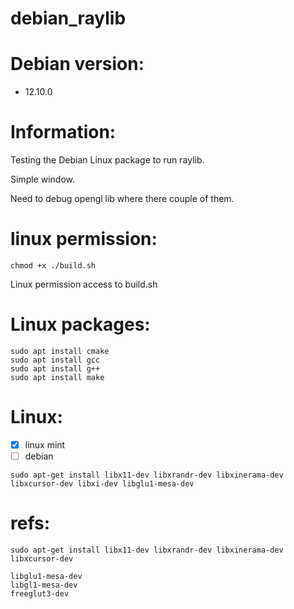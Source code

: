 # debian_raylib

# Debian version:
- 12.10.0

# Information:
  Testing the Debian Linux package to run raylib.

  Simple window.

  Need to debug opengl lib where there couple of them.

# linux permission:

```
chmod +x ./build.sh
```

Linux permission access to build.sh

# Linux packages:
```
sudo apt install cmake
sudo apt install gcc
sudo apt install g++
sudo apt install make
```

# Linux:
- [x] linux mint 
- [ ] debian

```
sudo apt-get install libx11-dev libxrandr-dev libxinerama-dev libxcursor-dev libxi-dev libglu1-mesa-dev
```

# refs:
```
sudo apt-get install libx11-dev libxrandr-dev libxinerama-dev libxcursor-dev
```

```
libglu1-mesa-dev
libgl1-mesa-dev
freeglut3-dev
```